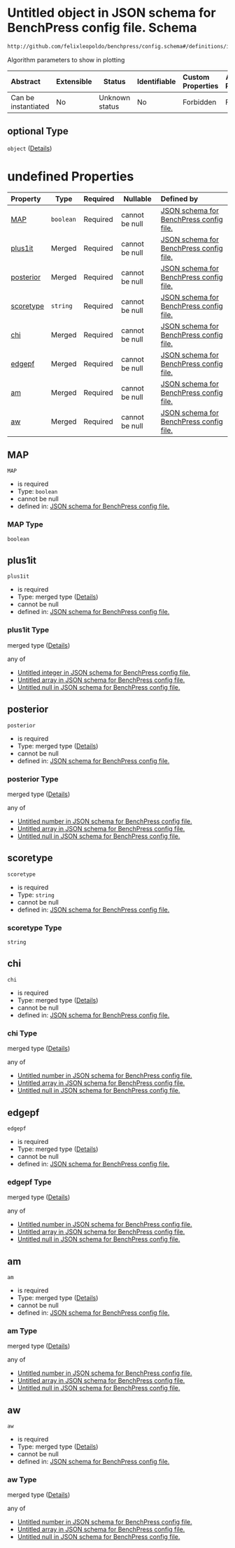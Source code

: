 # Untitled object in JSON schema for BenchPress config file. Schema

```txt
http://github.com/felixleopoldo/benchpress/config.schema#/definitions/itsearch/properties/optional
```

Algorithm parameters to show in plotting


| Abstract            | Extensible | Status         | Identifiable | Custom Properties | Additional Properties | Access Restrictions | Defined In                                                               |
| :------------------ | ---------- | -------------- | ------------ | :---------------- | --------------------- | ------------------- | ------------------------------------------------------------------------ |
| Can be instantiated | No         | Unknown status | No           | Forbidden         | Forbidden             | none                | [config.schema.json\*](../out/config.schema.json "open original schema") |

## optional Type

`object` ([Details](config-definitions-itsearch-properties-optional.md))

# undefined Properties

| Property                | Type      | Required | Nullable       | Defined by                                                                                                                                                                                                                                        |
| :---------------------- | --------- | -------- | -------------- | :------------------------------------------------------------------------------------------------------------------------------------------------------------------------------------------------------------------------------------------------ |
| [MAP](#MAP)             | `boolean` | Required | cannot be null | [JSON schema for BenchPress config file.](config-definitions-itsearch-properties-optional-properties-map.md "http&#x3A;//github.com/felixleopoldo/benchpress/config.schema#/definitions/itsearch/properties/optional/properties/MAP")             |
| [plus1it](#plus1it)     | Merged    | Required | cannot be null | [JSON schema for BenchPress config file.](config-definitions-flexnonnegintnull.md "http&#x3A;//github.com/felixleopoldo/benchpress/config.schema#/definitions/itsearch/properties/optional/properties/plus1it")                                   |
| [posterior](#posterior) | Merged    | Required | cannot be null | [JSON schema for BenchPress config file.](config-definitions-flexprobnull.md "http&#x3A;//github.com/felixleopoldo/benchpress/config.schema#/definitions/itsearch/properties/optional/properties/posterior")                                      |
| [scoretype](#scoretype) | `string`  | Required | cannot be null | [JSON schema for BenchPress config file.](config-definitions-itsearch-properties-optional-properties-scoretype.md "http&#x3A;//github.com/felixleopoldo/benchpress/config.schema#/definitions/itsearch/properties/optional/properties/scoretype") |
| [chi](#chi)             | Merged    | Required | cannot be null | [JSON schema for BenchPress config file.](config-definitions-flexnonnegnumnull.md "http&#x3A;//github.com/felixleopoldo/benchpress/config.schema#/definitions/itsearch/properties/optional/properties/chi")                                       |
| [edgepf](#edgepf)       | Merged    | Required | cannot be null | [JSON schema for BenchPress config file.](config-definitions-flexnonnegnumnull.md "http&#x3A;//github.com/felixleopoldo/benchpress/config.schema#/definitions/itsearch/properties/optional/properties/edgepf")                                    |
| [am](#am)               | Merged    | Required | cannot be null | [JSON schema for BenchPress config file.](config-definitions-flexnonnegnumnull.md "http&#x3A;//github.com/felixleopoldo/benchpress/config.schema#/definitions/itsearch/properties/optional/properties/am")                                        |
| [aw](#aw)               | Merged    | Required | cannot be null | [JSON schema for BenchPress config file.](config-definitions-flexnonnegnumnull.md "http&#x3A;//github.com/felixleopoldo/benchpress/config.schema#/definitions/itsearch/properties/optional/properties/aw")                                        |

## MAP




`MAP`

-   is required
-   Type: `boolean`
-   cannot be null
-   defined in: [JSON schema for BenchPress config file.](config-definitions-itsearch-properties-optional-properties-map.md "http&#x3A;//github.com/felixleopoldo/benchpress/config.schema#/definitions/itsearch/properties/optional/properties/MAP")

### MAP Type

`boolean`

## plus1it




`plus1it`

-   is required
-   Type: merged type ([Details](config-definitions-flexnonnegintnull.md))
-   cannot be null
-   defined in: [JSON schema for BenchPress config file.](config-definitions-flexnonnegintnull.md "http&#x3A;//github.com/felixleopoldo/benchpress/config.schema#/definitions/itsearch/properties/optional/properties/plus1it")

### plus1it Type

merged type ([Details](config-definitions-flexnonnegintnull.md))

any of

-   [Untitled integer in JSON schema for BenchPress config file.](config-definitions-nonnegint.md "check type definition")
-   [Untitled array in JSON schema for BenchPress config file.](config-definitions-flexnonnegintnull-anyof-1.md "check type definition")
-   [Untitled null in JSON schema for BenchPress config file.](config-definitions-flexnonnegintnull-anyof-2.md "check type definition")

## posterior




`posterior`

-   is required
-   Type: merged type ([Details](config-definitions-flexprobnull.md))
-   cannot be null
-   defined in: [JSON schema for BenchPress config file.](config-definitions-flexprobnull.md "http&#x3A;//github.com/felixleopoldo/benchpress/config.schema#/definitions/itsearch/properties/optional/properties/posterior")

### posterior Type

merged type ([Details](config-definitions-flexprobnull.md))

any of

-   [Untitled number in JSON schema for BenchPress config file.](config-definitions-prob.md "check type definition")
-   [Untitled array in JSON schema for BenchPress config file.](config-definitions-flexprobnull-anyof-1.md "check type definition")
-   [Untitled null in JSON schema for BenchPress config file.](config-definitions-flexprobnull-anyof-2.md "check type definition")

## scoretype




`scoretype`

-   is required
-   Type: `string`
-   cannot be null
-   defined in: [JSON schema for BenchPress config file.](config-definitions-itsearch-properties-optional-properties-scoretype.md "http&#x3A;//github.com/felixleopoldo/benchpress/config.schema#/definitions/itsearch/properties/optional/properties/scoretype")

### scoretype Type

`string`

## chi




`chi`

-   is required
-   Type: merged type ([Details](config-definitions-flexnonnegnumnull.md))
-   cannot be null
-   defined in: [JSON schema for BenchPress config file.](config-definitions-flexnonnegnumnull.md "http&#x3A;//github.com/felixleopoldo/benchpress/config.schema#/definitions/itsearch/properties/optional/properties/chi")

### chi Type

merged type ([Details](config-definitions-flexnonnegnumnull.md))

any of

-   [Untitled number in JSON schema for BenchPress config file.](config-definitions-nonnegnum.md "check type definition")
-   [Untitled array in JSON schema for BenchPress config file.](config-definitions-flexnonnegnumnull-anyof-1.md "check type definition")
-   [Untitled null in JSON schema for BenchPress config file.](config-definitions-flexnonnegnumnull-anyof-2.md "check type definition")

## edgepf




`edgepf`

-   is required
-   Type: merged type ([Details](config-definitions-flexnonnegnumnull.md))
-   cannot be null
-   defined in: [JSON schema for BenchPress config file.](config-definitions-flexnonnegnumnull.md "http&#x3A;//github.com/felixleopoldo/benchpress/config.schema#/definitions/itsearch/properties/optional/properties/edgepf")

### edgepf Type

merged type ([Details](config-definitions-flexnonnegnumnull.md))

any of

-   [Untitled number in JSON schema for BenchPress config file.](config-definitions-nonnegnum.md "check type definition")
-   [Untitled array in JSON schema for BenchPress config file.](config-definitions-flexnonnegnumnull-anyof-1.md "check type definition")
-   [Untitled null in JSON schema for BenchPress config file.](config-definitions-flexnonnegnumnull-anyof-2.md "check type definition")

## am




`am`

-   is required
-   Type: merged type ([Details](config-definitions-flexnonnegnumnull.md))
-   cannot be null
-   defined in: [JSON schema for BenchPress config file.](config-definitions-flexnonnegnumnull.md "http&#x3A;//github.com/felixleopoldo/benchpress/config.schema#/definitions/itsearch/properties/optional/properties/am")

### am Type

merged type ([Details](config-definitions-flexnonnegnumnull.md))

any of

-   [Untitled number in JSON schema for BenchPress config file.](config-definitions-nonnegnum.md "check type definition")
-   [Untitled array in JSON schema for BenchPress config file.](config-definitions-flexnonnegnumnull-anyof-1.md "check type definition")
-   [Untitled null in JSON schema for BenchPress config file.](config-definitions-flexnonnegnumnull-anyof-2.md "check type definition")

## aw




`aw`

-   is required
-   Type: merged type ([Details](config-definitions-flexnonnegnumnull.md))
-   cannot be null
-   defined in: [JSON schema for BenchPress config file.](config-definitions-flexnonnegnumnull.md "http&#x3A;//github.com/felixleopoldo/benchpress/config.schema#/definitions/itsearch/properties/optional/properties/aw")

### aw Type

merged type ([Details](config-definitions-flexnonnegnumnull.md))

any of

-   [Untitled number in JSON schema for BenchPress config file.](config-definitions-nonnegnum.md "check type definition")
-   [Untitled array in JSON schema for BenchPress config file.](config-definitions-flexnonnegnumnull-anyof-1.md "check type definition")
-   [Untitled null in JSON schema for BenchPress config file.](config-definitions-flexnonnegnumnull-anyof-2.md "check type definition")
